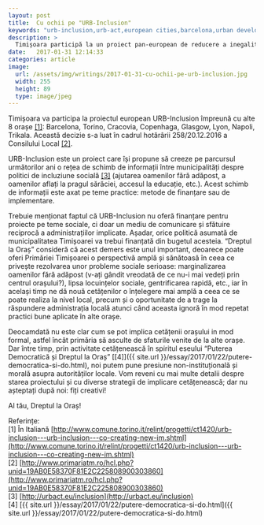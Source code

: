 ```yaml
---
layout: post
title:  Cu ochii pe "URB-Inclusion"
keywords: "urb-inclusion,urb-act,european cities,barcelona,urban development, urbanizare"
description: >
  Timișoara participă la un proiect pan-european de reducere a inegalităților economice, proiect ce oferă cetățenilor o cale de implicare civică 
date:   2017-01-31 12:14:33
categories: article
image:
  url: /assets/img/writings/2017-01-31-cu-ochii-pe-urb-inclusion.jpg
  width: 255
  height: 89
  type: image/jpeg
---
```


Timișoara va participa la proiectul european URB-Inclusion împreună cu alte 8 orașe [[1]](http://www.comune.torino.it/relint/progetti/ct1420/urb-inclusion---urb-inclusion---co-creating-new-im.shtml): Barcelona, Torino, Cracovia, Copenhaga, Glasgow, Lyon, Napoli, Trikala. Această decizie s-a luat în cadrul hotărârii 258/20.12.2016 a Consilului Local [[2]](http://www.primariatm.ro/hcl.php?unid=19AB0E58370F81E2C225808900303860).  

URB-Inclusion este un proiect care își propune să creeze pe parcursul următorilor ani o rețea de schimb de informații între municipalități despre politici de incluziune socială [[3]](http://urbact.eu/inclusion) (ajutarea oamenilor fără adăpost, a oamenilor aflați la pragul sărăciei, accesul la educație, etc.). Acest schimb de informații este axat pe teme practice: metode de finanțare sau de implementare.  

Trebuie menționat faptul că URB-Inclusion nu oferă finanțare pentru proiecte pe teme sociale, ci doar un mediu de comunicare și sfătuire reciprocă a administrațiilor implicate. Așadar, orice politică asumată de municipalitatea Timișoarei va trebui finanțată din bugetul acesteia. “Dreptul la Oraș” consideră că acest demers este unul important, deoarece poate oferi Primăriei Timișoarei o perspectivă amplă și sănătoasă în ceea ce privește rezolvarea unor probleme sociale serioase: marginalizarea oamenilor fără adăpost (v-ați gândit vreodată de ce nu-i mai vedeți prin centrul orașului?), lipsa locuințelor sociale, gentrificarea rapidă, etc., iar în același timp ne dă nouă cetățenilor o înțelegere mai amplă a ceea ce se poate realiza la nivel local, precum și o oportunitate de a trage la răspundere administrația locală atunci când aceasta ignoră în mod repetat practici bune aplicate în alte orașe.  

Deocamdată nu este clar cum se pot implica cetățenii orașului in mod formal, astfel încât primăria să asculte de sfaturile venite de la alte orașe. Dar între timp, prin activitate cetățenească în spiritul eseului “Puterea Democratică și Dreptul la Oraș” [[4]]({{ site.url }}/essay/2017/01/22/putere-democratica-si-do.html), noi putem pune presiune non-instituțională și morală asupra autorităților locale. Vom reveni cu mai multe detalii despre starea proiectului și cu diverse strategii de implicare cetățenească; dar nu așteptați după noi: fiți creativi!  

Al tău, Dreptul la Oraș!

Referințe:  
[1] În Italiană [http://www.comune.torino.it/relint/progetti/ct1420/urb-inclusion---urb-inclusion---co-creating-new-im.shtml](http://www.comune.torino.it/relint/progetti/ct1420/urb-inclusion---urb-inclusion---co-creating-new-im.shtml)  
[2] [http://www.primariatm.ro/hcl.php?unid=19AB0E58370F81E2C225808900303860](http://www.primariatm.ro/hcl.php?unid=19AB0E58370F81E2C225808900303860)  
[3] [http://urbact.eu/inclusion](http://urbact.eu/inclusion)  
[4] [{{ site.url }}/essay/2017/01/22/putere-democratica-si-do.html]({{ site.url }}/essay/2017/01/22/putere-democratica-si-do.html)  